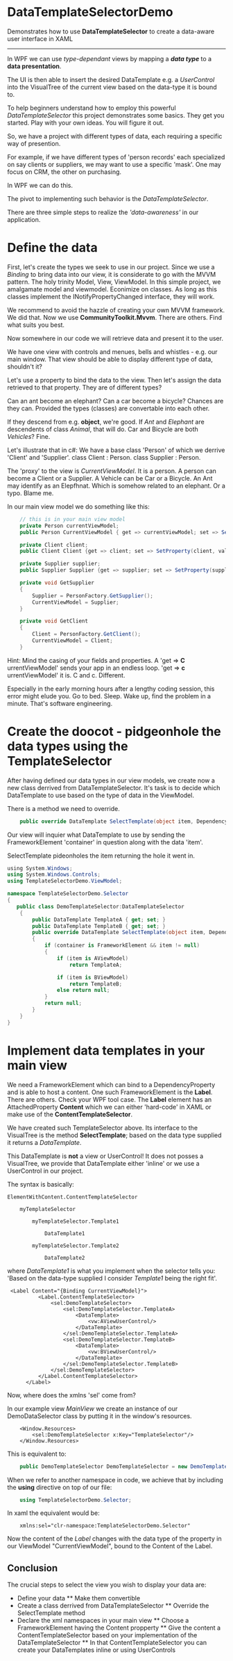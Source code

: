 # DataTemplateSelectorDemo #

Demonstrates how to use __DataTemplateSelector__ to create a data-aware user interface in XAML

***

In WPF we can use _type-dependant_ views by mapping a ___data type___ to a __data presentation__.

The UI is then able to insert the desired DataTemplate e.g. a _UserControl_ into the VisualTree 
of the current view based on the data-type it is bound to.

To help beginners understand how to employ this powerful _DataTemplateSelector_ this project
demonstrates some basics. They get you started. Play with your own ideas. You will figure it out.
  
So, we have a project with different types of data, each requiring a specific way of presention.

For example, if we have different types of 'person records' each specialized on say clients or suppliers,
we may want to use a specific 'mask'. One may focus on CRM, the other on purchasing.

In WPF we can do this.

The pivot to implementing such behavior is the _DataTemplateSelector_.

There are three simple steps to realize the _'data-awareness'_ in our application.

# Define the data

First, let's create the types we seek to use in our project. Since we use a _Binding_ to bring data into our view,
it is considerate to go with the MVVM pattern. The holy trinity Model, View, ViewModel. In this simple project, we amalgamate model and viewmodel. Econimize on classes.
As long as this classes implement the INotifyPropertyChanged interface, they will work.

We recommend to avoid the hazzle of creating your own MVVM framework. We did that. Now we use __CommunityToolkit.Mvvm__. There are others. Find what suits you best.

Now somewhere in our code we will retrieve data and present it to the user.

We have one view with controls and menues, bells and whistles - e.g. our main window. That view should be able to display different type of data, shouldn't it?

Let's use a property to bind the data to the view. Then let's assign the data retrieved to that property. They are of different types?

Can an ant become an elephant? Can a car become a bicycle? Chances are they can. Provided the types (classes) are convertable into each other.

If they descend from e.g. __object__, we're good. If _Ant_ and _Elephant_ are descendents of class _Animal_, that will do. Car and Bicycle are both _Vehicles_? Fine.

Let's illustrate that in c#: We have a base class 'Person' of which we derrive 'Client' and 'Supplier'. class Client : Person. class Supplier : Person.

The 'proxy' to the view is _CurrentViewModel_. It is a person. A person can become a Client or a Supplier. A Vehicle can be Car or a Bicycle. An Ant may identify as an Elepfhnat. Which is somehow related to an elephant. Or a typo. Blame me.

In our main view model we do something like this:

```csharp
    // this is in your main view model
    private Person currentViewModel;
    public Person CurrentViewModel { get => currentViewModel; set => SetProperty(currentViewModel, value, ()=> currentViewModel = x); }

    private Client client;
    public Client Client {get => client; set => SetProperty(client, value, ()=> client = x);

    private Supplier supplier;
    public Supplier Supplier {get => supplier; set => SetProperty(supplier, value, ()=> supplier = x);

    private void GetSupplier
    {
        Supplier = PersonFactory.GetSupplier();
        CurrentViewModel = Supplier;
    }

    private void GetClient
    {
        Client = PersonFactory.GetClient();
        CurrentViewModel = Client;
    }
```

Hint: Mind the casing of your fields and properties. A 'get => __C__ urrentViewModel' sends your app in an endless loop.
'get => __c__ urrentViewModel' it is. C and c. Different. 

Especially in the early morning hours after a lengthy coding session, this error might elude you. Go to bed. Sleep. Wake up, find the problem in a minute. That's software engineering.

# Create the doocot - pidgeonhole the data types using the TemplateSelector

After having defined our data types in our view models, we create now a new class derrived from DataTemplateSelector.
It's task is to decide which DataTemplate to use based on the type of data in the ViewModel.

There is a method we need to override.

```csharp
    public override DataTemplate SelectTemplate(object item, DependencyObject container)
```

Our view will inquier what DataTemplate to use by sending the FrameworkElement 'container' in question along with the data 'item'.

SelectTemplate pideonholes the item returning the hole it went in. 

```csharp
﻿using System.Windows;
using System.Windows.Controls;
using TemplateSelectorDemo.ViewModel;

namespace TemplateSelectorDemo.Selector
{
   public class DemoTemplateSelector:DataTemplateSelector
    {
        public DataTemplate TemplateA { get; set; }
        public DataTemplate TemplateB { get; set; }        
        public override DataTemplate SelectTemplate(object item, DependencyObject container)
        {
            if (container is FrameworkElement && item != null)
            {
                if (item is AViewModel)
                    return TemplateA;

                if (item is BViewModel)
                    return TemplateB;
                else return null;
            }
            return null;
        }
    }
}
```

# Implement data templates in your main view #

We need a FrameworkElement which can bind to a DependencyProperty and is able to host a content.
One such FrameworkElement is the __Label__. There are others. Check your WPF tool case. 
The __Label__ element has an AttachedProperty __Content__ which we can either 'hard-code' in XAML or
make use of the __ContentTemplateSelector__.

We have created such TemplateSelector above.
Its interface to the VisualTree is the method __SelectTemplate__; based on the data type supplied it returns a _DataTemplate_.

This DataTemplate is __not__ a view or UserControl! It does not posses a VisualTree, we provide that DataTemplate either 'inline' or
we use a UserControl in our project.

The syntax is basically:

    ElementWithContent.ContentTemplateSelector

        myTemplateSelector
    
            myTemplateSelector.Template1
        
                DataTemplate1
            
            myTemplateSelector.Template2
        
                DataTemplate2

where _DataTemplate1_ is what you implement when the selector tells you: 'Based on the data-type supplied I consider _Template1_ being the right fit'.


```xaml
 <Label Content="{Binding CurrentViewModel}">
          <Label.ContentTemplateSelector>
              <sel:DemoTemplateSelector>
                  <sel:DemoTemplateSelector.TemplateA>
                      <DataTemplate>
                          <vw:AViewUserControl/>
                      </DataTemplate>
                  </sel:DemoTemplateSelector.TemplateA>
                  <sel:DemoTemplateSelector.TemplateB>
                      <DataTemplate>
                          <vw:BViewUserControl/>
                      </DataTemplate>
                  </sel:DemoTemplateSelector.TemplateB>
              </sel:DemoTemplateSelector>
          </Label.ContentTemplateSelector>
      </Label>
```

Now, where does the xmlns 'sel' come from?

In our example view _MainView_ we create an instance of our DemoDataSelector class by putting it in the window's resources.
```xaml
    <Window.Resources>
        <sel:DemoTemplateSelector x:Key="TemplateSelector"/>
    </Window.Resources>
```

This is equivalent to:

```csharp
    public DemoTemplateSelector DemoTemplateSelector = new DemoTemplateSelector();
```

When we refer to another namespace in code, we achieve that by including the  __using__  directive on top of our file:

```csharp
    using TemplateSelectorDemo.Selector;
```

In xaml the equivalent would be:

```xaml    
    xmlns:sel="clr-namespace:TemplateSelectorDemo.Selector"
```

Now the content of the _Label_ changes with the data type of the property in our ViewModel "CurrentViewModel", bound to the Content of the Label.

## Conclusion ##
The crucial steps to select the view you wish to display your data are:
* Define your data
** Make them convertible
* Create a class derrived from DataTemplateSelector
** Override the SelectTemplate method
* Declare the xml namespaces in your main view
** Choose a FrameworkElement having the Content propperty
** Give the content a ContentTemplateSelector based on your implementation of the DataTemplateSelector
** In that ContentTemplateSelector you can create your DataTemplates inline or using UserControls
